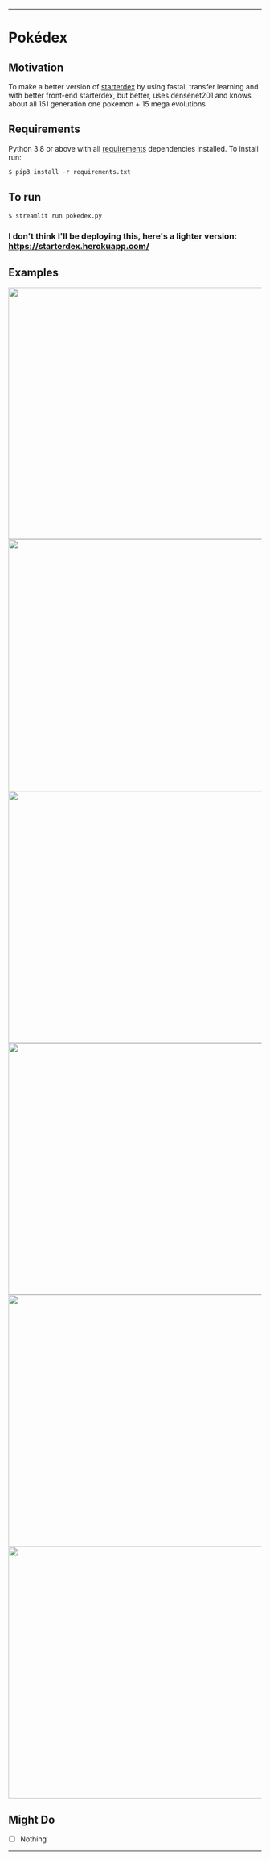 ----
# Pokédex
## Motivation
To make a better version of [starterdex](https://github.com/pksenpai/Starterdex) by using fastai, transfer learning and with better front-end 
starterdex, but better, uses densenet201 and knows about all 151 generation one pokemon + 15 mega evolutions
## Requirements
Python 3.8 or above with all [requirements](requirements.txt) dependencies installed. To install run:
```python
$ pip3 install -r requirements.txt
```
## To run
```python
$ streamlit run pokedex.py
```
### I don't think I'll be deploying this, here's a lighter version: https://starterdex.herokuapp.com/

## Examples

<img src="https://user-images.githubusercontent.com/52780573/103564715-06977a80-4ee5-11eb-94ac-8cf7c452d2f0.gif" data-canonical-src="" width="800" height="500" />


<img src="https://user-images.githubusercontent.com/52780573/103563050-24afab80-4ee2-11eb-97ff-3e6e4641b805.png" data-canonical-src="" width="800" height="500" />


<img src="https://user-images.githubusercontent.com/52780573/103563114-36914e80-4ee2-11eb-8291-d352f35c4b69.png" data-canonical-src="" width="800" height="500" />


<img src="https://user-images.githubusercontent.com/52780573/103563207-60e30c00-4ee2-11eb-8a4d-071918767620.png" data-canonical-src="" width="800" height="500" />


<img src="https://user-images.githubusercontent.com/52780573/103563246-735d4580-4ee2-11eb-9a62-81e232b7cf5f.png" data-canonical-src="" width="800" height="500" />


<img src="https://user-images.githubusercontent.com/52780573/103563276-84a65200-4ee2-11eb-90fa-4139df8e710d.png" data-canonical-src="" width="800" height="500" />

## Might Do
- [ ] Nothing

----
